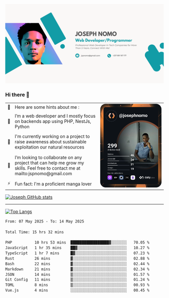 ![Banner of my profile!](/Joseph_NOMO_NEW.png "Banner")

### Hi there 👋

<!--- | --  | 👋  | Here are some hints about me :                                                                                                 | <td rowspan=6><img src="/devcard.svg" width="400" alt="Joseph NOMO's Dev Card"/></td> |
| --- | --- | ------------------------------------------------------------------------------------------------------------------------------ | ------------------------------------------------------------------------------------- |
| --  | 🔭  | I’m a web developer and I mostly focus on backends app using PHP, NestJs, Python                                               |
| --  | 🦁  | I'm currently working on a project to raise awareness about sustainable exploitation our natural resources                     |
| --  | 👯  | I’m looking to collaborate on any project that can help me grow my skills. Feel free to contact me at mailto:jspnomo@gmail.com |
| --  | ⚡  | Fun fact: I'm a proficient manga lover                                                                                         |
--->

<table>
    <tr>
        <td width="1%">👋</td>
        <td width="55%">Here are some hints about me :</td>
        <td rowspan=6 width="44%"><img src="/devcard.svg" width="400" alt="Joseph NOMO's Dev Card"/></td>
    </tr>
    <tr>
        <td>🔭</td>
        <td>I’m a web developer and I mostly focus on backends app using PHP, NestJs, Python</td>
    </tr>
    <tr>
        <td>🦁</td>
        <td>I'm currently working on a project to raise awareness about sustainable exploitation our natural resources</td>
    </tr>
    <tr>
        <td>👯</td>
        <td>I’m looking to collaborate on any project that can help me grow my skills. Feel free to contact me at mailto:jspnomo@gmail.com</td>
    </tr>
    <tr>
        <td>⚡</td>
        <td>Fun fact: I'm a proficient manga lover</td>
    </tr>

</table>

[![Joseph GitHub stats](https://github-readme-stats-seven-sigma-53.vercel.app/api?username=Jspascal)](https://github.com/Jspascal/github-readme-stats)

---

[![Top Langs](https://github-readme-stats-seven-sigma-53.vercel.app/api/top-langs/?username=Jspascal&layout=compact)](https://github.com/Jspascal/github-readme-stats)

<!--START_SECTION:waka-->

```txt
From: 07 May 2025 - To: 14 May 2025

Total Time: 15 hrs 32 mins

PHP          10 hrs 53 mins  █████████████████▓░░░░░░░   70.05 %
JavaScript   1 hr 35 mins    ██▓░░░░░░░░░░░░░░░░░░░░░░   10.27 %
TypeScript   1 hr 7 mins     █▓░░░░░░░░░░░░░░░░░░░░░░░   07.23 %
Rust         26 mins         ▓░░░░░░░░░░░░░░░░░░░░░░░░   02.88 %
Bash         22 mins         ▓░░░░░░░░░░░░░░░░░░░░░░░░   02.44 %
Markdown     21 mins         ▓░░░░░░░░░░░░░░░░░░░░░░░░   02.34 %
JSON         14 mins         ▒░░░░░░░░░░░░░░░░░░░░░░░░   01.57 %
Git Config   11 mins         ▒░░░░░░░░░░░░░░░░░░░░░░░░   01.24 %
TOML         8 mins          ▒░░░░░░░░░░░░░░░░░░░░░░░░   00.93 %
Vue.js       4 mins          ░░░░░░░░░░░░░░░░░░░░░░░░░   00.45 %
```

<!--END_SECTION:waka-->
